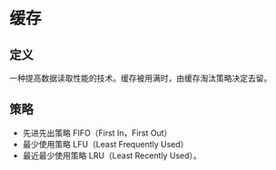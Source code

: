 # 缓存

## 定义

一种提高数据读取性能的技术。缓存被用满时，由缓存淘汰策略决定去留。

## 策略

- 先进先出策略 FIFO（First In，First Out）
- 最少使用策略 LFU（Least Frequently Used）
- 最近最少使用策略 LRU（Least Recently Used）。
